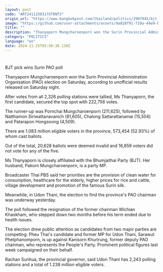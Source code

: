 ```yaml
---
layout: post
code: "ART2411250317XT0NT3"
origin_url: "https://www.bangkokpost.com/thailand/politics/2907945/bjt-pick-wins-surin-pao-poll"
image: "https://github.com/user-attachments/assets/9a828f91-719a-44e9-b253-722e8847b919"
title: ""
description: "Thanyaporn Mungcharoenporn won the Surin Provincial Administration Organisation (PAO) election on Saturday, according to unofficial results released on Saturday night."
category: "POLITICS"
language: "en"
date: 2024-11-25T03:50:38.130Z
---
```


# 

BJT pick wins Surin PAO poll

Thanyaporn Mungcharoenporn won the Surin Provincial Administration Organisation (PAO) election on Saturday, according to unofficial results released on Saturday night.

After votes from all 2,326 polling stations were tallied, Ms Thanyaporn, the first candidate, secured the top spot with 222,756 votes.

The runner-up was Pornchai Mungcharoenporn (211,625), followed by Natthamon Siriwattanavanich (81,605), Chalong Sattarattanamai (15,504) and Patarapon Hongsoong (4,509).

There are 1.083 million eligible voters in the province, 573,454 (52.93%) of whom cast ballots.

Out of the total, 20,628 ballots were deemed invalid and 16,859 voters did not vote for any of the five.

Ms Thanyaporn is closely affiliated with the Bhumjaithai Party (BJT). Her husband, Pakorn Mungcharoenporn, is a party MP.

Broadcaster Thai PBS said her priorities are the provision of clean water for consumption, healthcare for the elderly, higher prices for rice and cattle, village development and promotion of the famous Surin silk.

Meanwhile, in Udon Thani, the election to find the province's PAO chairman was underway yesterday.

The poll followed the resignation of the former chairman Wichian Khaokham, who stepped down two months before his term ended due to health issues.

The election drew public attention as candidates from two major parties are competing: Pheu Thai's candidate and former MP for Udon Thani, Sarawut Phetphanomporn, is up against Kanisorn Khurirung, former deputy PAO chairman, who represents the People's Party. Prominent political figures last week campaigned on their behalf.

Rachan Sunhua, the provincial governor, said Udon Thani has 2,243 polling stations and a total of 1.238 million eligible voters.